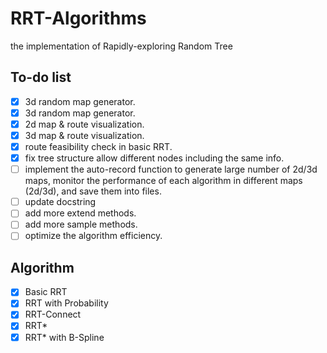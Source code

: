 # RRT-Algorithms

the implementation of Rapidly-exploring Random Tree

## To-do list

- [x] 3d random map generator.
- [x] 3d random map generator.
- [x] 2d map & route visualization.
- [x] 3d map & route visualization.
- [x] route feasibility check in basic RRT.
- [x] fix tree structure allow different nodes including the same info.
- [ ] implement the auto-record function to generate large number of 2d/3d maps,
      monitor the performance of each algorithm in different maps (2d/3d),
      and save them into files.
- [ ] update docstring
- [ ] add more extend methods.
- [ ] add more sample methods.
- [ ] optimize the algorithm efficiency.

## Algorithm

- [x] Basic RRT
- [x] RRT with Probability
- [x] RRT-Connect
- [x] RRT*
- [x] RRT* with B-Spline